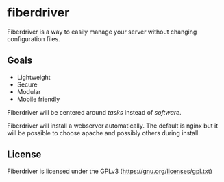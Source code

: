 fiberdriver
===========

Fiberdriver is a way to easily manage your server without changing configuration files.

Goals
-----
- Lightweight
- Secure
- Modular
- Mobile friendly

Fiberdriver will be centered around *tasks* instead of *software*.

Fiberdriver will install a webserver automatically. The default is nginx but it will be possible to choose apache and possibly others during install.

License
------
Fiberdriver is licensed under the GPLv3 (<https://gnu.org/licenses/gpl.txt>)